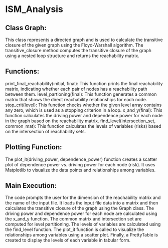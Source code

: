 # ISM_Analysis

## Class Graph:

This class represents a directed graph and is used to calculate the transitive closure of the given graph using the Floyd-Warshall algorithm.
The transitive_closure method computes the transitive closure of the graph using a nested loop structure and returns the reachability matrix.

## Functions:

print_final_reachability(initial, final): This function prints the final reachability matrix, indicating whether each pair of nodes has a reachability path between them.
level_partioning(final): This function generates a common matrix that shows the direct reachability relationships for each node.
stop_crit(level): This function checks whether the given level array contains any zero, which is used as a stopping criterion in a loop.
x_and_y(final): This function calculates the driving power and dependence power for each node in the graph based on the reachability matrix.
find_level(intersection_set, common_mat): This function calculates the levels of variables (risks) based on the intersection of reachability sets.

## Plotting Function:

The plot_it(driving_power, dependence_power) function creates a scatter plot of dependence power vs. driving power for each node (risk). It uses Matplotlib to visualize the data points and relationships among variables.

## Main Execution:

The code prompts the user for the dimension of the reachability matrix and the name of the input file.
It loads the input file data into a matrix and then calculates the transitive closure of the graph using the Graph class.
The driving power and dependence power for each node are calculated using the x_and_y function.
The common matrix and intersection set are computed for level partitioning.
The levels of variables are calculated using the find_level function.
The plot_it function is called to visualize the relationships among variables using a scatter plot.
Finally, a PrettyTable is created to display the levels of each variable in tabular form.
